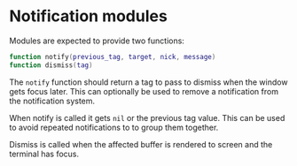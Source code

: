 # Notification modules

Modules are expected to provide two functions:

```lua
function notify(previous_tag, target, nick, message)
function dismiss(tag)
```

The `notify` function should return a tag to pass to dismiss when the
window gets focus later. This can optionally be used to remove a
notification from the notification system.

When notify is called it gets `nil` or the previous tag value. This
can be used to avoid repeated notifications to to group them together.

Dismiss is called when the affected buffer is rendered to screen and
the terminal has focus.
